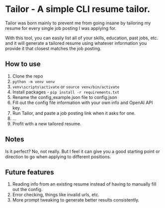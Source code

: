 # Tailor - A simple CLI resume tailor.

Tailor was born mainly to prevent me from going insane by tailoring my resume for every single job posting I was applying for.

With this tool, you can easily list all of your skills, education, past jobs, etc. and it will generate a tailored resume using whatever information you provide it that closest matches the job posting.

## How to use

1. Clone the repo
2. `python -m venv venv`
3. `venv\scripts\activate` or `source venv/bin/activate`
2. Install packages - `pip install -r requirements.txt`
3. Rename the config_example.json file to config.json
4. Fill out the config file information with your own info and OpenAI API key.
5. Run Tailor, and paste a job posting link when it asks for one.
6. ...
7. Profit with a new tailored resume.

## Notes

Is it perfect? No, not really. But I feel it can give you a good starting point or direction to go when applying to different positions.

## Future features

1. Reading info from an existing resume instead of having to manually fill out the config.
2. Error checking, things like invalid urls, etc.
3. More prompt tweaking to generate better results consistently.
